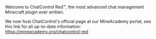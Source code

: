 Welcome to ChatControl Red™, the most advanced chat management Minecraft plugin ever written.

We now host ChatControl's official page at our MineAcademy portal, see this link for all up-to-date information:
https://mineacademy.org/chatcontrol-red
